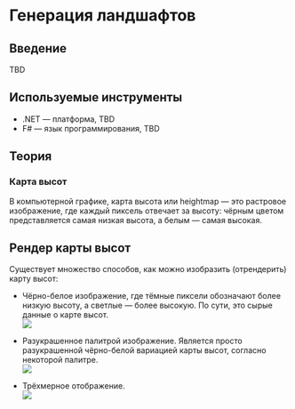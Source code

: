 # Генерация ландшафтов

## Введение

TBD

## Используемые инструменты

- .NET — платформа, TBD
- F# — язык программирования, TBD

## Теория

### Карта высот

В компьютерной графике, карта высота или heightmap — это растровое изображение, где каждый пиксель отвечает за высоту: чёрным цветом представляется самая низкая высота, а белым — самая высокая.

## Рендер карты высот

Существует множество способов, как можно изобразить (отрендерить) карту высот:

- Чёрно-белое изображение, где тёмные пиксели обозначают более низкую высоту, а светлые — более высокую. По сути, это сырые данные о карте высот.\
    ![](https://upload.wikimedia.org/wikipedia/commons/5/57/Heightmap.png)

- Разукрашенное палитрой изображение. Является просто разукрашенной чёрно-белой вариацией карты высот, согласно некоторой палитре.\
    ![](https://lh3.googleusercontent.com/proxy/S7GDD5Ii3Sy6oV6KEvS3HM7JrWJuFYyZ63_xp-xqJRgYw8mjLzUx3ODf1MxH1NeQWFX07qZoo_LqEuAJ77rqTr89CAKZGXCg5GzzRkjl_Km7IHCljDqaro87qA)

- Трёхмерное отображение.\
    ![](https://www.3d-map-generator.com/wp-content/uploads/2018/12/atlas-feature-tools-heightmap-tools_grayscale-heightmap-example.png)

